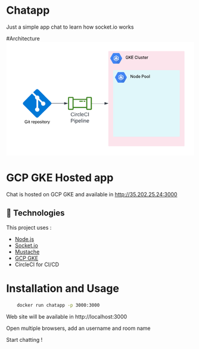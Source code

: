# Chatapp
Just a simple app chat to learn how socket.io works

#Architecture
![alt text](https://github.com/BadmusAnu/chatapp/blob/master/arch.png)

# GCP GKE Hosted app
Chat is hosted on GCP GKE and available in http://35.202.25.24:3000

## :rocket: Technologies

This project uses :

- [Node.js](https://nodejs.org/en/)
- [Socket.io](https://github.com/socketio/socket.io)
- [Mustache](https://github.com/janl/mustache.js)
- [GCP GKE](https://cloud.google.com/kubernetes-engine)
- CircleCI for CI/CD


# Installation and Usage
```bash
    docker run chatapp -p 3000:3000
```
Web site will be available in http://localhost:3000

Open multiple browsers, add an username and room name 

Start chatting !
